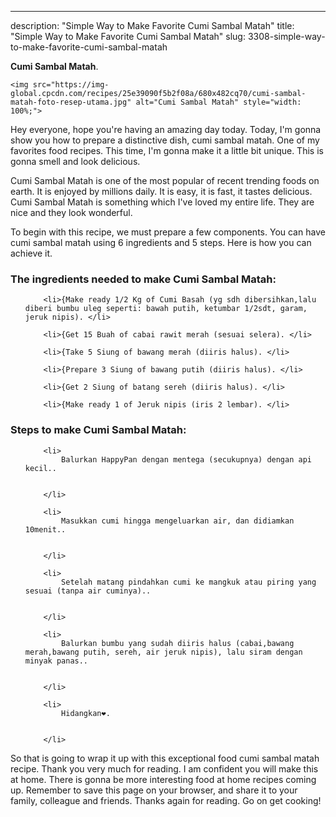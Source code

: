 ---
description: "Simple Way to Make Favorite Cumi Sambal Matah"
title: "Simple Way to Make Favorite Cumi Sambal Matah"
slug: 3308-simple-way-to-make-favorite-cumi-sambal-matah

<p>
	<strong>Cumi Sambal Matah</strong>. 
	
</p>
<p>
	
	<img src="https://img-global.cpcdn.com/recipes/25e39090f5b2f08a/680x482cq70/cumi-sambal-matah-foto-resep-utama.jpg" alt="Cumi Sambal Matah" style="width: 100%;">
	
	
</p>
<p>
	Hey everyone, hope you're having an amazing day today. Today, I'm gonna show you how to prepare a distinctive dish, cumi sambal matah. One of my favorites food recipes. This time, I'm gonna make it a little bit unique. This is gonna smell and look delicious.
</p>
	
<p>
	Cumi Sambal Matah is one of the most popular of recent trending foods on earth. It is enjoyed by millions daily. It is easy, it is fast, it tastes delicious. Cumi Sambal Matah is something which I've loved my entire life. They are nice and they look wonderful.
</p>
<p>
	
</p>

<p>
To begin with this recipe, we must prepare a few components. You can have cumi sambal matah using 6 ingredients and 5 steps. Here is how you can achieve it.
</p>

<h3>The ingredients needed to make Cumi Sambal Matah:</h3>

<ol>
	
		<li>{Make ready 1/2 Kg of Cumi Basah (yg sdh dibersihkan,lalu diberi bumbu uleg seperti: bawah putih, ketumbar 1/2sdt, garam, jeruk nipis). </li>
	
		<li>{Get 15 Buah of cabai rawit merah (sesuai selera). </li>
	
		<li>{Take 5 Siung of bawang merah (diiris halus). </li>
	
		<li>{Prepare 3 Siung of bawang putih (diiris halus). </li>
	
		<li>{Get 2 Siung of batang sereh (diiris halus). </li>
	
		<li>{Make ready 1 of Jeruk nipis (iris 2 lembar). </li>
	
</ol>
<p>
	
</p>

<h3>Steps to make Cumi Sambal Matah:</h3>

<ol>
	
		<li>
			Balurkan HappyPan dengan mentega (secukupnya) dengan api kecil..
			
			
		</li>
	
		<li>
			Masukkan cumi hingga mengeluarkan air, dan didiamkan 10menit..
			
			
		</li>
	
		<li>
			Setelah matang pindahkan cumi ke mangkuk atau piring yang sesuai (tanpa air cuminya)..
			
			
		</li>
	
		<li>
			Balurkan bumbu yang sudah diiris halus (cabai,bawang merah,bawang putih, sereh, air jeruk nipis), lalu siram dengan minyak panas..
			
			
		</li>
	
		<li>
			Hidangkan❤.
			
			
		</li>
	
</ol>

<p>
	
</p>

<p>
	So that is going to wrap it up with this exceptional food cumi sambal matah recipe. Thank you very much for reading. I am confident you will make this at home. There is gonna be more interesting food at home recipes coming up. Remember to save this page on your browser, and share it to your family, colleague and friends. Thanks again for reading. Go on get cooking!
</p>
